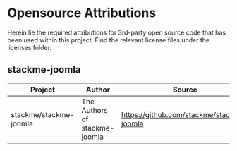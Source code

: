# Opensource Attributions

Herein lie the required attributions for 3rd-party open source code that 
has been used within this project. Find the relevant license files under the 
licenses folder.

## stackme-joomla

| Project                     | Author                            | Source                                       | License         |
| --------------------------- | --------------------------------- | -------------------------------------------- | --------------- |
| stackme/stackme-joomla      | The Authors of stackme-joomla     | https://github.com/stackme/stackme-joomla    | BSD-3 Clause    |

